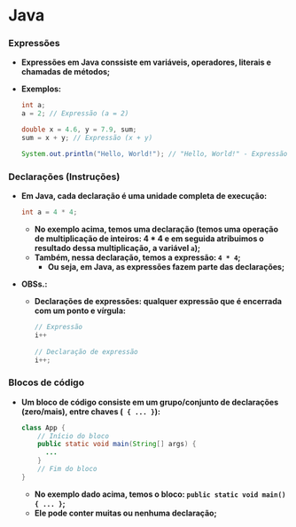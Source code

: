 # Java

### Expressões

- **Expressões em Java conssiste em variáveis, operadores, literais e chamadas de métodos;**

- **Exemplos:**

  ```java
  int a;
  a = 2; // Expressão (a = 2)
  
  double x = 4.6, y = 7.9, sum;
  sum = x + y; // Expressão (x + y)
  
  System.out.println("Hello, World!"); // "Hello, World!" - Expressão de String
  ```

  

### Declarações (Instruções)

- **Em Java, cada declaração é uma unidade completa de execução:**

  ```java
  int a = 4 * 4;
  ```

  - **No exemplo acima, temos uma declaração (temos uma operação de multiplicação de inteiros: 4 * 4 e em seguida atribuimos o resultado dessa multiplicação, a variável `a`);**
  - **Também, nessa declaração, temos a expressão: `4 * 4`;**
    - **Ou seja, em Java, as expressões fazem parte das declarações;**

- **OBSs.:**

  - **Declarações de expressões: qualquer expressão que é encerrada com um ponto e vírgula:**

    ```java
    // Expressão
    i++
        
    // Declaração de expressão
    i++;
    ```



### Blocos de código

- **Um bloco de código consiste em um grupo/conjunto de declarações (zero/mais), entre chaves (` { ... }`):**

  ```java
  class App {
      // Início do bloco
      public static void main(String[] args) {   	
  		...
      } 
      // Fim do bloco
  }
  ```

  - **No exemplo dado acima, temos o bloco: `public static void main() { ... }`;**
  - **Ele pode conter muitas ou nenhuma declaração;**